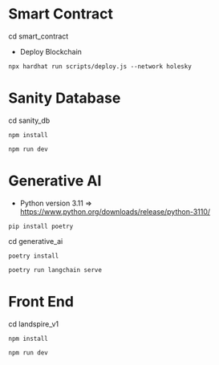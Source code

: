 # Smart Contract

cd smart_contract

- Deploy Blockchain

```
npx hardhat run scripts/deploy.js --network holesky
```

# Sanity Database

cd sanity_db

```
npm install
```

```
npm run dev
```

# Generative AI

- Python version 3.11 => https://www.python.org/downloads/release/python-3110/

```
pip install poetry
```

cd generative_ai

```
poetry install
```

```
poetry run langchain serve
```

# Front End

cd landspire_v1

```
npm install
```

```
npm run dev
```